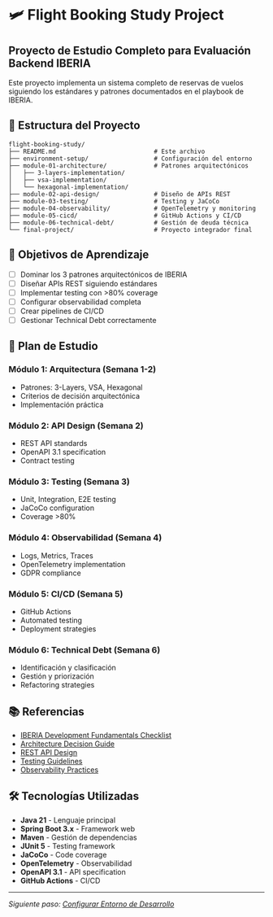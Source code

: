 # 🛩️ Flight Booking Study Project
## Proyecto de Estudio Completo para Evaluación Backend IBERIA

Este proyecto implementa un sistema completo de reservas de vuelos siguiendo los estándares y patrones documentados en el playbook de IBERIA.

## 📁 Estructura del Proyecto

```
flight-booking-study/
├── README.md                           # Este archivo
├── environment-setup/                  # Configuración del entorno
├── module-01-architecture/             # Patrones arquitectónicos
│   ├── 3-layers-implementation/
│   ├── vsa-implementation/
│   └── hexagonal-implementation/
├── module-02-api-design/               # Diseño de APIs REST
├── module-03-testing/                  # Testing y JaCoCo
├── module-04-observability/            # OpenTelemetry y monitoring
├── module-05-cicd/                     # GitHub Actions y CI/CD
├── module-06-technical-debt/           # Gestión de deuda técnica
└── final-project/                      # Proyecto integrador final
```

## 🎯 Objetivos de Aprendizaje

- [ ] Dominar los 3 patrones arquitectónicos de IBERIA
- [ ] Diseñar APIs REST siguiendo estándares
- [ ] Implementar testing con >80% coverage
- [ ] Configurar observabilidad completa
- [ ] Crear pipelines de CI/CD
- [ ] Gestionar Technical Debt correctamente

## 🚀 Plan de Estudio

### Módulo 1: Arquitectura (Semana 1-2)
- Patrones: 3-Layers, VSA, Hexagonal
- Criterios de decisión arquitectónica
- Implementación práctica

### Módulo 2: API Design (Semana 2)
- REST API standards
- OpenAPI 3.1 specification
- Contract testing

### Módulo 3: Testing (Semana 3)
- Unit, Integration, E2E testing
- JaCoCo configuration
- Coverage >80%

### Módulo 4: Observabilidad (Semana 4)
- Logs, Metrics, Traces
- OpenTelemetry implementation
- GDPR compliance

### Módulo 5: CI/CD (Semana 5)
- GitHub Actions
- Automated testing
- Deployment strategies

### Módulo 6: Technical Debt (Semana 6)
- Identificación y clasificación
- Gestión y priorización
- Refactoring strategies

## 📚 Referencias

- [IBERIA Development Fundamentals Checklist](../docs/development-fundamentals-checklist.md)
- [Architecture Decision Guide](../docs/design/architecture/architecture_decision_guide.md)
- [REST API Design](../docs/design/design-pattern/rest-api-design.md)
- [Testing Guidelines](../docs/Testing/01-Unit%20Test/01-Unit-Test.md)
- [Observability Practices](../docs/observability/recommended-practices.md)

## 🛠️ Tecnologías Utilizadas

- **Java 21** - Lenguaje principal
- **Spring Boot 3.x** - Framework web
- **Maven** - Gestión de dependencias
- **JUnit 5** - Testing framework
- **JaCoCo** - Code coverage
- **OpenTelemetry** - Observabilidad
- **OpenAPI 3.1** - API specification
- **GitHub Actions** - CI/CD

---

*Siguiente paso: [Configurar Entorno de Desarrollo](environment-setup/)*